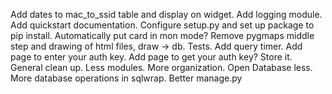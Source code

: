 Add dates to mac_to_ssid table and display on widget.
Add logging module.
Add quickstart documentation.
Configure setup.py and set up package to pip install.
Automatically put card in mon mode?
Remove pygmaps middle step and drawing of html files, draw -> db.
Tests.
Add query timer.
Add page to enter your auth key.
Add page to get your auth key?
Store it.
General clean up.
Less modules. More organization.
Open Database less.
More database operations in sqlwrap.
Better manage.py

